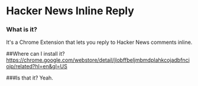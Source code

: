 # Hacker News Inline Reply

### What is it?
It's a Chrome Extension that lets you reply to Hacker News comments inline.

##Where can I install it?
https://chrome.google.com/webstore/detail/jlobffbeljmbmdplahkcojadbfncioip/related?hl=en&gl=US

###Is that it?
Yeah.